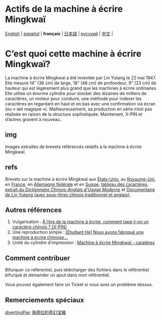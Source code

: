 # Actifs de la machine à écrire Mingkwaï

[English](https://github.com/ExpedicHabbet/MingkwaiAssets/blob/main/README.md) |
[español](https://github.com/ExpedicHabbet/MingkwaiAssets/blob/main/LEEME.md) |
__français__ |
[日本語](https://github.com/ExpedicHabbet/MingkwaiAssets/blob/main/README-JA.md) |
[русский](https://github.com/ExpedicHabbet/MingkwaiAssets/blob/main/README-RU.md) |
[中文](https://github.com/ExpedicHabbet/MingkwaiAssets/blob/main/README-ZH.md) |

# C’est quoi cette machine à écrire Mingkwaï?

La machine à écrire Mingkwaï a été inventée par Lin Yutang le 22 mai 1947. Elle mesure 14” (36 cm) de large, 18” (46 cm) de profondeur, 9” (23 cm) de hauteur qui est légèrement plus grand que les machines à écrire ordinaires. Elle utilise un énorme cylindre pour stocker des dizaines de milliers de caractères, un moteur pour conduire, une méthode pour indexer les caractères en regardant en haut et en bas avec une confirmation via écran (ou « œil magique »). Malheureusement, sa production en série n’est pas réalisée en raison de la structure sophistiquée. Maintenant, X-PIN et d’autres gravent à nouveau.

## img

Images extraites de brevets référencés relatifs à la machine à écrire Mingkwaï.

## refs

Brevets sur la machine à écrire Mingkwaï aux [États-](https://github.com/ExpedicHabbet/MingkwaiAssets/blob/main/refs/US2613795A.pdf)[Unis](https://github.com/ExpedicHabbet/MingkwaiAssets/blob/main/refs/US2613794A.pdf), au [Royaume-Uni](https://github.com/ExpedicHabbet/MingkwaiAssets/blob/main/refs/GB711462A.pdf), en [France](https://github.com/ExpedicHabbet/MingkwaiAssets/blob/main/refs/FR984303A.pdf), en [Allemagne fédérale](https://github.com/ExpedicHabbet/MingkwaiAssets/blob/main/refs/DE922774C.pdf) et en [Suisse](https://github.com/ExpedicHabbet/MingkwaiAssets/blob/main/refs/CH327313A.pdf), [tableau des caractères](https://github.com/ExpedicHabbet/MingkwaiAssets/blob/main/refs/字表·明快華文打字機.pdf), [extrait du _Dictionnaire Chinois-Anglais d’Usage Moderne_](https://github.com/ExpedicHabbet/MingkwaiAssets/blob/main/refs/林語堂《當代漢英詞典》摘錄.pdf) et [Documentaire de Lin Yutang (avec sous-titres chinois traditionnel et anglais)](https://github.com/ExpedicHabbet/MingkwaiAssets/blob/main/refs/林語堂紀錄片(1985年).mp4).

## Autres références

1. Vulgarisation : [À l’ère de la machine à écrire, comment tape-t-on un caractère chinois ? [X-PIN]](https://www.bilibili.com/video/BV1eM4y1w7JF/)
2. Une reproduction simple : [[Étudiant He] Nous avons fabriqué une machine à écrire chinoise...](https://www.bilibili.com/video/BV1Sk4y1471G/)
3. Unité du cylindre d’impression : [Machine à écrire Mingkwaï - caratères](https://www.bilibili.com/video/BV1DvtezeE7c)

## Comment contribuer

Bifurquer ce référentiel, puis télécharger des fichiers dans le référentiel bifurqué et demander un ajout dans mon référentiel.

Vous pouvez également faire un Ticket si vous avez un problème dessus.

## Remerciements spéciaux

[divertingPan](https://github.com/divertingPan)
[海德拉的奇幻宝箱](https://space.bilibili.com/24730691)